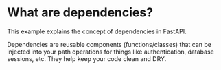 # What are dependencies?
This example explains the concept of dependencies in FastAPI.

Dependencies are reusable components (functions/classes) that can be injected into your path operations for things like authentication, database sessions, etc. They help keep your code clean and DRY.
